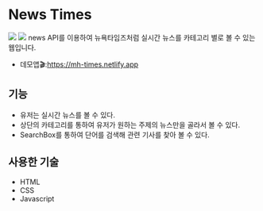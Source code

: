 # News Times
![](https://user-images.githubusercontent.com/95397408/146350298-66f03cd8-45cc-403d-9f7a-33acf5c3a7f7.PNG)
![](https://user-images.githubusercontent.com/95397408/146350357-a6cb8377-3125-42e0-bdb9-d738e57a862f.PNG)
news API를 이용하여 뉴욕타임즈처럼 실시간 뉴스를 카테고리 별로 볼 수 있는 웹입니다. 

* 데모앱🎬:https://mh-times.netlify.app

## 기능
* 유저는 실시간 뉴스를 볼 수 있다.
* 상단의 카테고리를 통하여 유저가 원하는 주제의 뉴스만을 골라서 볼 수 있다.
* SearchBox를 통하여 단어를 검색해 관련 기사를 찾아 볼 수 있다.

## 사용한 기술
* HTML
* CSS
* Javascript